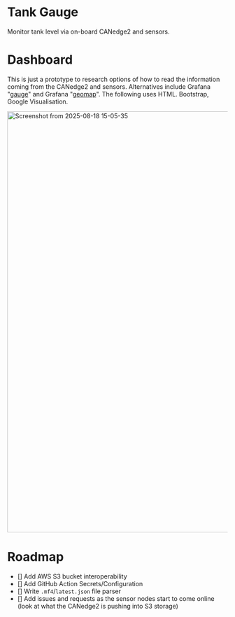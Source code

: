 # Tank Gauge 

Monitor tank level via on-board CANedge2 and sensors.

# Dashboard

This is just a prototype to research options of how to read the information coming from the CANedge2 and sensors. Alternatives include Grafana "[gauge](https://grafana.com/docs/grafana/latest/panels-visualizations/visualizations/gauge/)" and Grafana "[geomap](https://grafana.com/docs/grafana/latest/panels-visualizations/visualizations/geomap/)". The following uses HTML. Bootstrap, Google Visualisation. 

<img width="1341" height="963" alt="Screenshot from 2025-08-18 15-05-35" src="https://github.com/user-attachments/assets/7121a718-7426-4648-9a4e-7bb4ad8eecaf" />

# Roadmap

- [] Add AWS S3 bucket interoperability
- [] Add GitHub Action Secrets/Configuration
- [] Write `.mf4`/`latest.json` file parser
- [] Add issues and requests as the sensor nodes start to come online (look at what the CANedge2 is pushing into S3 storage)
